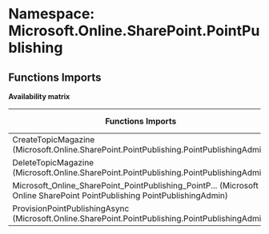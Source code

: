 # Namespace: Microsoft.Online.SharePoint.PointPublishing

## Functions Imports

**Availability matrix**

Functions Imports | SPO | SP 2019 | SP 2016 | SP 2013
----------|:---:|:-------:|:-------:|:-------
CreateTopicMagazine (Microsoft.Online.SharePoint.PointPublishing.PointPublishingAdmin) | ✅ | ❌ | ❌ | ❌
DeleteTopicMagazine (Microsoft.Online.SharePoint.PointPublishing.PointPublishingAdmin) | ✅ | ❌ | ❌ | ❌
<span title="Microsoft_Online_SharePoint_PointPublishing_PointPublishingAdmin">Microsoft_Online_SharePoint_PointPublishing_PointP...</span> (Microsoft Online SharePoint PointPublishing PointPublishingAdmin) | ✅ | ❌ | ❌ | ❌
ProvisionPointPublishingAsync (Microsoft.Online.SharePoint.PointPublishing.PointPublishingAdmin) | ✅ | ❌ | ❌ | ❌